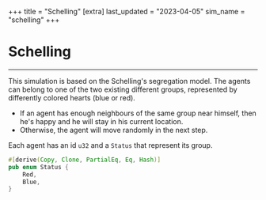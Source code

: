 +++
title = "Schelling"
[extra]
last_updated = "2023-04-05"
sim_name = "schelling"
+++

# Schelling

---

This simulation is based on the Schelling's segregation model. The agents can belong to one of the
two existing different groups, represented by differently colored hearts (blue or red).
- If an agent has enough neighbours of the same group near himself, then he's happy and he will stay in his current location.
- Otherwise, the agent will move randomly in the next step.

Each agent has an id `u32` and a `Status` that represent its group.
```rs
#[derive(Copy, Clone, PartialEq, Eq, Hash)]
pub enum Status {
    Red,
    Blue,
}
```

